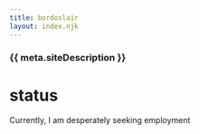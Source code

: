 ```yaml
---
title: bordoslair
layout: index.njk
---
```


### {{ meta.siteDescription }}

# status

Currently, I am desperately seeking employment